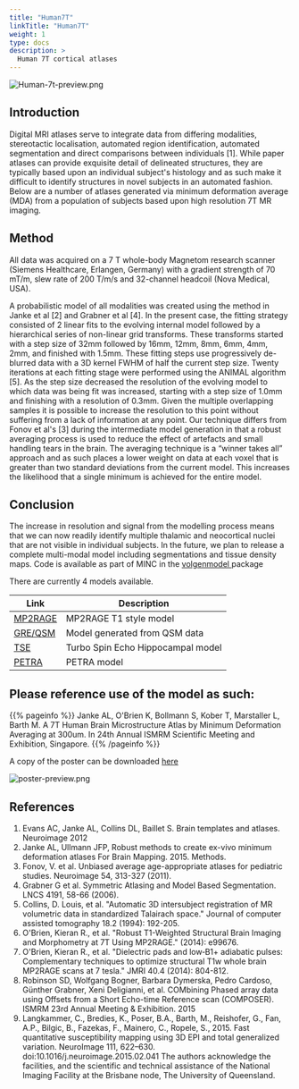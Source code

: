 ```yaml
---
title: "Human7T"
linkTitle: "Human7T"
weight: 1
type: docs
description: >
  Human 7T cortical atlases
---
```


![Human-7t-preview.png](../Human-7t-preview.png)

## Introduction
Digital MRI atlases serve to integrate data from differing modalities, stereotactic localisation, automated region identification, automated segmentation and direct comparisons between individuals [1]. While paper atlases can provide exquisite detail of delineated structures, they are typically based upon an individual subject's histology and as such make it difficult to identify structures in novel subjects in an automated fashion. Below are a number of atlases generated via minimum deformation average (MDA) from a population of subjects based upon high resolution 7T MR imaging.

## Method
All data was acquired on a 7 T whole-body Magnetom research scanner (Siemens Healthcare, Erlangen, Germany) with a gradient strength of 70 mT/m, slew rate of 200 T/m/s and 32-channel headcoil (Nova Medical, USA).

A probabilistic model of all modalities was created using the method in Janke et al [2] and Grabner et al [4]. In the present case, the fitting strategy consisted of 2 linear fits to the evolving internal model followed by a hierarchical series of non-linear grid transforms. These transforms started with a step size of 32mm followed by 16mm, 12mm, 8mm, 6mm, 4mm, 2mm, and finished with 1.5mm. These fitting steps use progressively de-blurred data with a 3D kernel FWHM of half the current step size. Twenty iterations at each fitting stage were performed using the ANIMAL algorithm [5]. As the step size decreased the resolution of the evolving model to which data was being fit was increased, starting with a step size of 1.0mm and finishing with a resolution of 0.3mm. Given the multiple overlapping samples it is possible to increase the resolution to this point without suffering from a lack of information at any point. Our technique differs from Fonov et al's [3] during the intermediate model generation in that a robust averaging process is used to reduce the effect of artefacts and small handling tears in the brain. The averaging technique is a “winner takes all” approach and as such places a lower weight on data at each voxel that is greater than two standard deviations from the current model. This increases the likelihood that a single minimum is achieved for the entire model.

## Conclusion
The increase in resolution and signal from the modelling process means that we can now readily identify multiple thalamic and neocortical nuclei that are not visible in individual subjects. In the future, we plan to release a complete multi-modal model including segmentations and tissue density maps. Code is available as part of MINC in the [volgenmodel <i class="fas fa-external-link-alt"></i>](https://github.com/andrewjanke/volgenmodel) package

There are currently 4 models available.

| Link                  | Description                       |
|-----------------------|-----------------------------------|
| [MP2RAGE](../MP2RAGE) | MP2RAGE T1 style model            |
| [GRE/QSM](../QSM)     | Model generated from QSM data     |
| [TSE](../TSE)         | Turbo Spin Echo Hippocampal model |
| [PETRA](../PETRA)     | PETRA model                       |

## Please reference use of the model as such:
{{% pageinfo %}}
Janke AL, O'Brien K, Bollmann S, Kober T, Marstaller L, Barth M. A 7T Human Brain Microstructure Atlas by Minimum Deformation Averaging at 300um. In 24th Annual ISMRM Scientific Meeting and Exhibition, Singapore.
{{% /pageinfo %}}

A copy of the poster can be downloaded [here <i class="fas fa-download"></i>](/uploads/Human7T/ISMRM2016-janke-et-al.pdf)


![poster-preview.png](../poster-preview.png)


## References 

1. Evans AC, Janke AL, Collins DL, Baillet S. Brain templates and atlases. Neuroimage 2012
2. Janke AL, Ullmann JFP, Robust methods to create ex-vivo minimum deformation atlases For Brain Mapping. 2015. Methods.
3. Fonov, V. et al. Unbiased average age-appropriate atlases for pediatric studies. Neuroimage 54, 313-327 (2011).
4. Grabner G et al. Symmetric Atlasing and Model Based Segmentation. LNCS 4191, 58-66 (2006).
5. Collins, D. Louis, et al. "Automatic 3D intersubject registration of MR volumetric data in standardized Talairach space." Journal of computer assisted tomography 18.2 (1994): 192-205.
6. O'Brien, Kieran R., et al. "Robust T1-Weighted Structural Brain Imaging and Morphometry at 7T Using MP2RAGE." (2014): e99676.
7. O'Brien, Kieran R., et al. "Dielectric pads and low‐B1+ adiabatic pulses: Complementary techniques to optimize structural T1w whole brain MP2RAGE scans at 7 tesla." JMRI 40.4 (2014): 804-812.
8. Robinson SD, Wolfgang Bogner, Barbara Dymerska, Pedro Cardoso, Günther Grabner, Xeni Deligianni, et al. COMbining Phased array data using Offsets from a Short Echo-time Reference scan (COMPOSER). ISMRM 23rd Annual Meeting & Exhibition. 2015
9. Langkammer, C., Bredies, K., Poser, B.A., Barth, M., Reishofer, G., Fan, A.P., Bilgic, B., Fazekas, F., Mainero, C., Ropele, S., 2015. Fast quantitative susceptibility mapping using 3D EPI and total generalized variation. NeuroImage 111, 622–630. doi:10.1016/j.neuroimage.2015.02.041
The authors acknowledge the facilities, and the scientific and technical assistance of the National Imaging Facility at the Brisbane node, The University of Queensland.